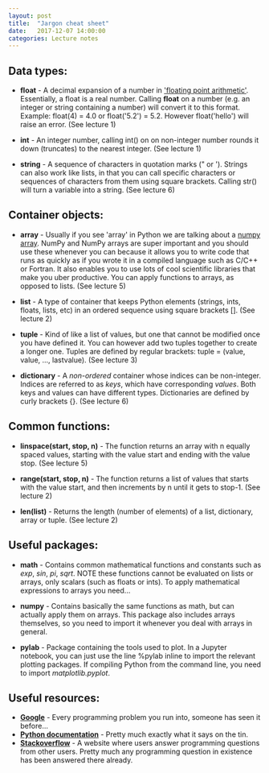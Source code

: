 ```yaml
---
layout: post
title:  "Jargon cheat sheet"
date:   2017-12-07 14:00:00
categories: Lecture notes
---
```


## Data types:

* **float** - A decimal expansion of a number in ['floating point arithmetic'](https://en.wikipedia.org/wiki/Floating-point_arithmetic). Essentially, a float is a real number. Calling **float** on a number (e.g. an integer or string containing a number) will convert it to this format. Example: float(4) = 4.0 or float('5.2') = 5.2. However float('hello') will raise an error. (See lecture 1)

* **int** - An integer number, calling int() on on non-integer number rounds it down (truncates) to the nearest integer. (See lecture 1)

* **string** - A sequence of characters in quotation marks (" or '). Strings can also work like lists, in that you can call specific characters or sequences of characters from them using square brackets. Calling str() will turn a variable into a string. (See lecture 6)

## Container objects:

* **array** - Usually if you see 'array' in Python we are talking about a [numpy array](https://docs.scipy.org/doc/numpy-1.13.0/reference/generated/numpy.array.html). NumPy and NumPy arrays are super important and you should use these whenever you can because it allows you to write code that runs as quickly as if you wrote it in a compiled language such as C/C++ or Fortran. It also enables you to use lots of cool scientific libraries that make you uber productive. You can apply functions to arrays, as opposed to lists. (See lecture 5) 

* **list** - A type of container that keeps Python elements (strings, ints, floats, lists, etc) in an ordered sequence using square brackets []. (See lecture 2)

* **tuple** - Kind of like a list of values, but one that cannot be modified once you have defined it. You can however add two tuples together to create a longer one. Tuples are defined by regular brackets: tuple = (value, value, ..., lastvalue). (See lecture 3)

* **dictionary** - A *non-ordered* container whose indices can be non-integer. Indices are referred to as *keys*, which have corresponding *values*. Both keys and values can have different types. Dictionaries are defined by curly brackets {}. (See lecture 6)

## Common functions:

* **linspace(start, stop, n)** - The function returns an array with n equally spaced values, starting with the value start and ending with the value stop. (See lecture 5)

* **range(start, stop, n)** - The function returns a list of values that starts with the value start, and then increments by n until it gets to stop-1. (See lecture 2)

* **len(list)** - Returns the length (number of elements) of a list, dictionary, array or tuple. (See lecture 2)

## Useful packages:

* **math** - Contains common mathematical functions and constants such as *exp*, *sin*, *pi*, *sqrt*. NOTE these functions cannot be evaluated on lists or arrays, only scalars (such as floats or ints). To apply mathematical expressions to arrays you need...

* **numpy** - Contains basically the same functions as math, but can actually apply them on arrays. This package also includes arrays themselves, so you need to import it whenever you deal with arrays in general.

* **pylab** - Package containing the tools used to plot. In a Jupyter notebook, you can just use the line %pylab inline to import the relevant plotting packages. If compiling Python from the command line, you need to import *matplotlib.pyplot*.

## Useful resources:

* **[Google](https:google.com)** - Every programming problem you run into, someone has seen it before...
* **[Python documentation](https://docs.python.org/3.6/index.html)** - Pretty much exactly what it says on the tin.
* **[Stackoverflow](https://stackoverflow.com)** - A website where users answer programming questions from other users. Pretty much any programming question in existence has been answered there already.

